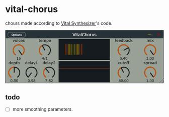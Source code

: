 # vital-chorus
chours made according to [Vital Synthesizer](https://github.com/mtytel/vital)'s code.  

![GUI](gui.png)    

## todo
-[ ] more smoothing parameters.  
